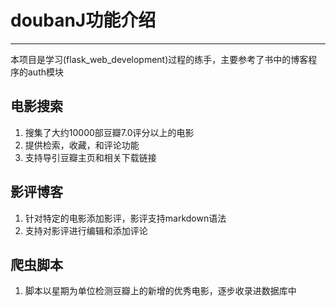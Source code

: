 # doubanJ功能介绍
-----
本项目是学习(flask_web_development)过程的练手，主要参考了书中的博客程序的auth模块
## 电影搜索
1. 搜集了大约10000部豆瓣7.0评分以上的电影
2. 提供检索，收藏，和评论功能
3. 支持导引豆瓣主页和相关下载链接

## 影评博客
1. 针对特定的电影添加影评，影评支持markdown语法
2. 支持对影评进行编辑和添加评论

## 爬虫脚本
1. 脚本以星期为单位检测豆瓣上的新增的优秀电影，逐步收录进数据库中
